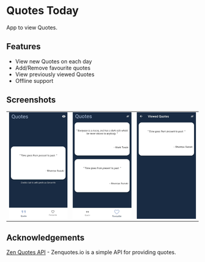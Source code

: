 # Quotes Today

App to view Quotes.

## Features

- View new Quotes on each day
- Add/Remove favourite quotes
- View previously viewed Quotes
- Offline support

## Screenshots

|                                     |                                     |                                     |
|-------------------------------------|-------------------------------------|-------------------------------------|
| ![image_1](screenshots/image_1.jpg) | ![image_2](screenshots/image_2.jpg) | ![image_3](screenshots/image_3.jpg) |

## Acknowledgements

[Zen Quotes API](https://zenquotes.io/) - Zenquotes.io is a simple API for providing quotes.